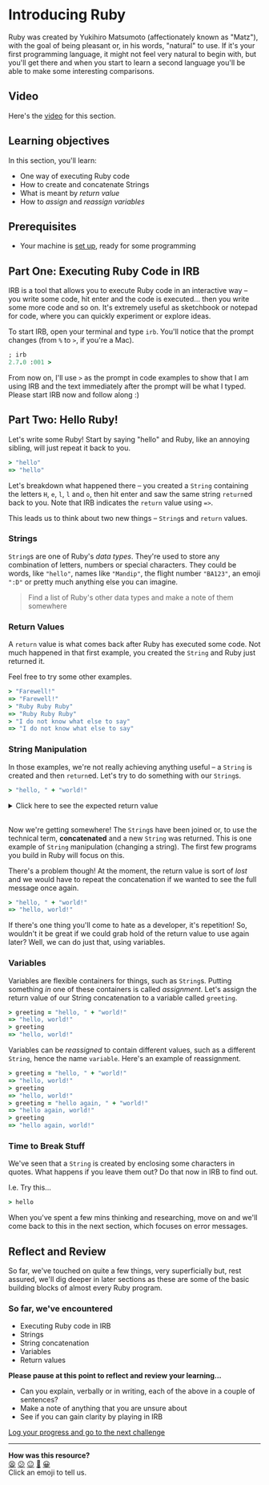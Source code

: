 # Introducing Ruby

Ruby was created by Yukihiro Matsumoto (affectionately known as "Matz"), with the goal of being pleasant or, in his words, "natural" to use. If it's your first programming language, it might not feel very natural to begin with, but you'll get there and when you start to learn a second language you'll be able to make some interesting comparisons.

## Video

Here's the [video](https://youtu.be/a5DeRQ2Hwks) for this section.

## Learning objectives

In this section, you'll learn:

- One way of executing Ruby code
- How to create and concatenate Strings
- What is meant by _return value_
- How to _assign_ and _reassign variables_

## Prerequisites

* Your machine is [set up](https://github.com/makersacademy/basic-programming#phase-zero-development-setup), ready for some programming

## Part One: Executing Ruby Code in IRB

IRB is a tool that allows you to execute Ruby code in an interactive way – you write some code, hit enter and the code is executed... then you write some more code and so on. It's extremely useful as sketchbook or notepad for code, where you can quickly experiment or explore ideas.

To start IRB, open your terminal and type `irb`.  You'll notice that the prompt changes (from `%` to `>`, if you're a Mac).

```ruby
; irb
2.7.0 :001 >
```

From now on, I'll use `>` as the prompt in code examples to show that I am using IRB and the text immediately after the prompt will be what I typed. Please start IRB now and follow along :)

## Part Two: Hello Ruby!

Let's write some Ruby! Start by saying "hello" and Ruby, like an annoying sibling, will just repeat it back to you.

```ruby
> "hello"
=> "hello"
```

Let's breakdown what happened there – you created a `String` containing the letters `H`, `e`, `l`, `l` and `o`, then hit enter and saw the same string `return`ed back to you. Note that IRB indicates the `return` value using `=>`.

This leads us to think about two new things – `String`s and `return` values.

### Strings

`String`s are one of Ruby's _data types_. They're used to store any combination of letters, numbers or special characters. They could be words, like `"hello"`, names like `"Mandip"`, the flight number `"BA123"`, an emoji `":D"` or pretty much anything else you can imagine.

> Find a list of Ruby's other data types and make a note of them somewhere
### Return Values

A `return` value is what comes back after Ruby has executed some code. Not much happened in that first example, you created the `String` and Ruby just returned it.

Feel free to try some other examples.

```ruby
> "Farewell!"
=> "Farewell!"
> "Ruby Ruby Ruby"
=> "Ruby Ruby Ruby"
> "I do not know what else to say"
=> "I do not know what else to say"
```

### String Manipulation

In those examples, we're not really achieving anything useful – a `String` is created and then `return`ed. Let's try to do something with our `String`s.

```ruby
> "hello, " + "world!"
```

<details>
  <summary>Click here to see the expected return value</summary>
  <code>
    => "hello, world!"
  </code>
</details>
<br>

Now we're getting somewhere! The `String`s have been joined or, to use the technical term, **concatenated** and a new `String` was returned. This is one example of `String` manipulation (changing a string). The first few programs you build in Ruby will focus on this.

There's a problem though! At the moment, the return value is sort of _lost_ and we would have to repeat the concatenation if we wanted to see the full message once again.

```ruby
> "hello, " + "world!"
=> "hello, world!"
```

If there's one thing you'll come to hate as a developer, it's repetition! So, wouldn't it be great if we could grab hold of the return value to use again later?  Well, we can do just that, using variables.

### Variables

Variables are flexible containers for things, such as `String`s. Putting something _in_ one of these containers is called _assignment_. Let's assign the return value of our String concatenation to a variable called `greeting`.

```ruby
> greeting = "hello, " + "world!"
=> "hello, world!"
> greeting
=> "hello, world!"
```

Variables can be _reassigned_ to contain different values, such as a different `String`, hence the name `variable`. Here's an example of reassignment.

```ruby
> greeting = "hello, " + "world!"
=> "hello, world!"
> greeting
=> "hello, world!"
> greeting = "hello again, " + "world!"
=> "hello again, world!"
> greeting
=> "hello again, world!"
```

### Time to Break Stuff

We've seen that a `String` is created by enclosing some characters in quotes. What happens if you leave them out? Do that now in IRB to find out.

I.e. Try this...

```ruby
> hello
```

When you've spent a few mins thinking and researching, move on and we'll come back to this in the next section, which focuses on error messages.
## Reflect and Review

So far, we've touched on quite a few things, very superficially but, rest assured, we'll dig deeper in later sections as these are some of the basic building blocks of almost every Ruby program.

### So far, we've encountered

- Executing Ruby code in IRB
- Strings
- String concatenation
- Variables
- Return values

**Please pause at this point to reflect and review your learning...**

- Can you explain, verbally or in writing, each of the above in a couple of sentences?
- Make a note of anything that you are unsure about
- See if you can gain clarity by playing in IRB


[Log your progress and go to the next challenge](https://makers-event-logger.herokuapp.com/?event=01_say_hello_to_ruby.md&repository=makersacademy%2Fruby_foundations&redirect=chapter1%2F02_error_messages.md)

<!-- BEGIN GENERATED SECTION DO NOT EDIT -->

---

**How was this resource?**  
[😫](https://airtable.com/shrUJ3t7KLMqVRFKR?prefill_Repository=makersacademy%2Fruby_foundations&prefill_File=chapter1%2F01_say_hello_to_ruby.md&prefill_Sentiment=😫) [😕](https://airtable.com/shrUJ3t7KLMqVRFKR?prefill_Repository=makersacademy%2Fruby_foundations&prefill_File=chapter1%2F01_say_hello_to_ruby.md&prefill_Sentiment=😕) [😐](https://airtable.com/shrUJ3t7KLMqVRFKR?prefill_Repository=makersacademy%2Fruby_foundations&prefill_File=chapter1%2F01_say_hello_to_ruby.md&prefill_Sentiment=😐) [🙂](https://airtable.com/shrUJ3t7KLMqVRFKR?prefill_Repository=makersacademy%2Fruby_foundations&prefill_File=chapter1%2F01_say_hello_to_ruby.md&prefill_Sentiment=🙂) [😀](https://airtable.com/shrUJ3t7KLMqVRFKR?prefill_Repository=makersacademy%2Fruby_foundations&prefill_File=chapter1%2F01_say_hello_to_ruby.md&prefill_Sentiment=😀)  
Click an emoji to tell us.

<!-- END GENERATED SECTION DO NOT EDIT -->
